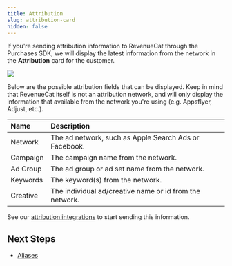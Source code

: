 ```yaml
---
title: Attribution
slug: attribution-card
hidden: false
---
```


If you're sending attribution information to RevenueCat through the Purchases SDK, we will display the latest information from the network in the **Attribution** card for the customer.

![](https://files.readme.io/818535d-app.revenuecat.com_customers_aec1bada_15343510_5.png)

Below are the possible attribution fields that can be displayed. Keep in mind that RevenueCat itself is not an attribution network, and will only display the information that available from the network you're using (e.g. Appsflyer, Adjust, etc.).

| Name     | Description                                             |
| :------- | :------------------------------------------------------ |
| Network  | The ad network, such as Apple Search Ads or Facebook.   |
| Campaign | The campaign name from the network.                     |
| Ad Group | The ad group or ad set name from the network.           |
| Keywords | The keyword(s) from the network.                        |
| Creative | The individual ad/creative name or id from the network. |

See our [attribution integrations](/docs/integrations/attribution) to start sending this information.

## Next Steps

- [Aliases ](/docs/dashboard-and-metrics/customers-group/aliases-card)
